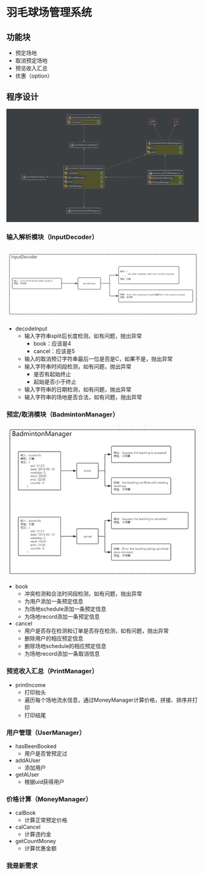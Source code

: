 # 羽毛球场管理系统

## 功能块

- 预定场地
- 取消预定场地
- 预览收入汇总
- 优惠（option）

## 程序设计

![UML](https://github.com/313183373/codingWithHer/blob/master/UML.png)

### 输入解析模块（InputDecoder）

![InputDecoder](https://github.com/313183373/codingWithHer/blob/master/inputDecoder.png)

- decodeInput
  - 输入字符串split后长度检测，如有问题，抛出异常
    - book：应该是4
    - cancel：应该是5
  - 输入的取消预订字符串最后一位是否是C，如果不是，抛出异常
  - 输入字符串时间段检测，如有问题，抛出异常
    - 是否有起始终止
    - 起始是否小于终止
  - 输入字符串的日期检测，如有问题，抛出异常
  - 输入字符串的场地是否合法，如有问题，抛出异常

### 预定/取消模块（BadmintonManager）

![BadmintonManager](https://github.com/313183373/codingWithHer/blob/master/BadmintonManager.png)

- book
  - 冲突检测和合法时间段检测，如有问题，抛出异常
  - 为用户添加一条预定信息
  - 为场地schedule添加一条预定信息
  - 为场地record添加一条预定信息
- cancel
  - 用户是否存在检测和订单是否存在检测，如有问题，抛出异常
  - 删除用户的相应预定信息
  - 删除场地schedule的相应预定信息
  - 为场地record添加一条取消信息

### 预览收入汇总（PrintManager）

- printIncome
  - 打印抬头
  - 遍历每个场地流水信息，通过MoneyManager计算价格，拼接、排序并打印
  - 打印结尾

### 用户管理（UserManager）

- hasBeenBooked
  - 用户是否曾预定过
- addAUser
  - 添加用户
- getAUser
  - 根据uid获得用户
  
### 价格计算（MoneyManager）

- calBook
    - 计算正常预定价格
- calCancel
    - 计算违约金
- getCountMoney
    - 计算优惠金额
 
### 我是新需求